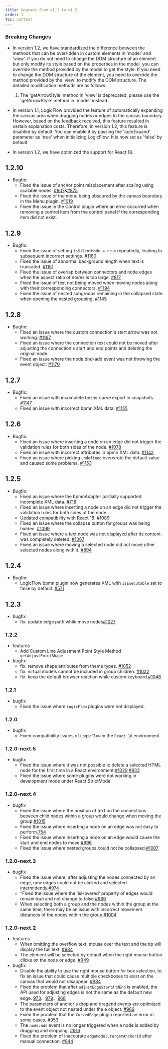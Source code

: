 ```yaml
---
title: Upgrade from v1.1 to v1.2
order: 1
toc: content
---
```


### Breaking Changes

- In version 1.2, we have standardized the difference between the methods that can be overridden in custom elements in 'model' and 'view'. If you do not need to change the DOM structure of an element but only modify its style based on the properties in the model, you can override the method provided by the model to get the style. If you need to change the DOM structure of the element, you need to override the method provided by the 'view' to modify the DOM structure. The detailed modification methods are as follows:

  1. The 'getArrowStyle' method in 'view' is deprecated, please use the 'getArrowStyle' method in 'model' instead.

- In version 1.1, LogicFlow provided the feature of automatically expanding the canvas area when dragging nodes or edges to the canvas boundary. However, based on the feedback received, this feature resulted in certain explanation costs. Therefore, in version 1.2, this feature is disabled by default. You can enable it by passing the 'autoExpand' parameter as 'true' when initializing LogicFlow. It is now set as 'false' by default.

- In version 1.2, we have optimized the support for React 18.

## 1.2.10

- Bugfix:
  - Fixed the issue of anchor point misplacement after scaling using scalable nodes. [#807](https://github.com/didi/LogicFlow/issues/807)&[#875](https://github.com/didi/LogicFlow/issues/875)
  - Fixed the issue of the menu being obscured by the canvas boundary in the Menu plugin. [#1019](https://github.com/didi/LogicFlow/issues/1019)
  - Fixed the issue in the Control plugin where an error occurred when removing a control item from the control panel if the corresponding item did not exist.

## 1.2.9

- Bugfix:
  - Fixed the issue of setting `isSilentMode = true` repeatedly, leading to subsequent incorrect settings. [#1180](https://github.com/didi/LogicFlow/issues/1180)
  - Fixed the issue of abnormal background length when text is truncated. [#1151](https://github.com/didi/LogicFlow/issues/1151)
  - Fixed the issue of overlap between connectors and node edges when the aspect ratio of nodes is too large. [#817](https://github.com/didi/LogicFlow/issues/817)
  - Fixed the issue of text not being moved when moving nodes along with their corresponding connectors. [#1194](https://github.com/didi/LogicFlow/pull/1194)
  - Fixed the issue of nested subgroups remaining in the collapsed state when opening the nested grouping. [#1145](https://github.com/didi/LogicFlow/issues/1145)

## 1.2.8

- Bugfix:
  - Fixed an issue where the custom connection's start arrow was not working. [#1167](https://github.com/didi/LogicFlow/issues/1167)
  - Fixed an issue where the connection text could not be moved after adjusting the connection's start and end points and deleting the original node.
  - Fixed an issue where the node:dnd-add event was not throwing the event object. [#1170](https://github.com/didi/LogicFlow/issues/1170)

## 1.2.7

- Bugfix:
  - Fixed an issue with incomplete bezier curve export in snapshots. [#1147](https://github.com/didi/LogicFlow/issues/1147)
  - Fixed an issue with incorrect bpmn XML data. [#1155](https://github.com/didi/LogicFlow/issues/1155)

## 1.2.6

- Bugfix:
  - Fixed an issue where inserting a node on an edge did not trigger the validation rules for both sides of the node. [#1078](https://github.com/didi/LogicFlow/issues/1078)
  - Fixed an issue with incorrect attributes in bpmn XML data. [#1142](https://github.com/didi/LogicFlow/pull/1142)
  - Fixed an issue where picking `undefined` overwrote the default value and caused some problems. [#1153](https://github.com/didi/LogicFlow/issues/1153)

## 1.2.5

- Bugfix:
  - Fixed an issue where the bpmnAdapter partially supported incomplete XML data. [#718](https://github.com/didi/LogicFlow/issues/718)
  - Fixed an issue where inserting a node on an edge did not trigger the validation rules for both sides of the node.
  - Updated compatibility with React 18. [#1089](https://github.com/didi/LogicFlow/issues/1089)
  - Fixed an issue where the collapse button for groups was being hidden. [#1099](https://github.com/didi/LogicFlow/issues/1099)
  - Fixed an issue where a text node was not displayed after its content was completely deleted. [#1067](https://github.com/didi/LogicFlow/issues/1067)
  - Fixed an issue where moving a selected node did not move other selected nodes along with it. [#894](https://github.com/didi/LogicFlow/issues/894)

## 1.2.4

- Bugfix:
  - LogicFlow bpmn plugin now generates XML with `isExecutable` set to false by default. [#571](https://github.com/didi/LogicFlow/issues/571)

## 1.2.3

- bugfix
  - fix: update edge path while move nodes[#1027](https://github.com/didi/LogicFlow/issues/1027)

### 1.2.2

- features
  - Add Custom Line Adjustment Point Style Method ` getAdjustPointShape`
- bugfix
  - fix: remove shape attributes from theme types. [#1052](https://github.com/didi/LogicFlow/issues/1052)
  - fix: virtual models cannot be included in group children. [#1022](https://github.com/didi/LogicFlow/issues/1022)
  - fix: keep the default browser reaction while custom keyboard.[#1046](https://github.com/didi/LogicFlow/issues/1046)

### 1.2.1

- bugfix
  - Fixed the issue where `LogicFlow` plugins were not displayed.

### 1.2.0

- bugfix
  - Fixed compatibility issues of `LogicFlow` in the `React 18` environment.

### 1.2.0-next.5

- bugfix
  - Fixed the issue where it was not possible to delete a selected HTML node for the first time in a React environment.[#1029](https://github.com/didi/LogicFlow/issues/1029),[#933](https://github.com/didi/LogicFlow/issues/933)
  - Fixed the issue where some plugins were not working in development mode under React.StrictMode.

### 1.2.0-next.4

- bugfix
  - Fixed the issue where the position of text on the connections between child nodes within a group would change when moving the group.[#1015](https://github.com/didi/LogicFlow/issues/1015)
  - Fixed the issue where inserting a node on an edge was not easy to perform.[754](https://github.com/didi/LogicFlow/issues/754)
  - Fixed the issue where inserting a node on an edge would cause the start and end nodes to move.[#996](https://github.com/didi/LogicFlow/issues/996)
  - Fixed the issue where nested groups could not be collapsed.[#1007](https://github.com/didi/LogicFlow/issues/1007)

### 1.2.0-next.3

- bugfix
  - Fixed the issue where, after adjusting the nodes connected by an edge, new edges could not be clicked and selected intermittently.[#974](https://github.com/didi/LogicFlow/issues/974)
  - "Fixed the issue where the 'isHovered' property of edges would remain true and not change to false.[#989](https://github.com/didi/LogicFlow/issues/989)
  - When selecting both a group and the nodes within the group at the same time, there may be an issue with incorrect movement distances of the nodes within the group.[#1004](https://github.com/didi/LogicFlow/issues/1004)

### 1.2.0-next.2

- features
  - When omitting the overflow text, mouse over the text and the tip will display the full text. [#984](https://github.com/didi/LogicFlow/issues/984)
  - The element will be selected by default when the right mouse button clicks on the node or edge. [#949](https://github.com/didi/LogicFlow/pull/949)
- bugfix
  - Disable the ability to use the right mouse button for box selection, to fix an issue that could cause multiple checkboxes to exist on the canvas that would not disappear. [#984](https://github.com/didi/LogicFlow/issues/985)
  - Fixed the problem that after `adjustEdgeStartAndEnd` is enabled, the API used for adjusting edges is not the same as the default new edge. [973](https://github.com/didi/LogicFlow/pull/973)、[979](https://github.com/didi/LogicFlow/pull/979)、[968](https://github.com/didi/LogicFlow/pull/968)
  - The parameters of anchor's drop and dragend events are optimized to the event object not nested under the e object. [#969](https://github.com/didi/LogicFlow/pull/969)
  - Fixed the problem that the `CurvedEdge` plugin reported an error in some cases. [#953](https://github.com/didi/LogicFlow/pull/953)
  - The `node:add` event is no longer triggered when a node is added by dragging and dropping. [#916](https://github.com/didi/LogicFlow/pull/916)
  - Fixed the problem of inaccurate `edgeModel.targetAnchorId` after manual connection. [#944](https://github.com/didi/LogicFlow/issues/944)
